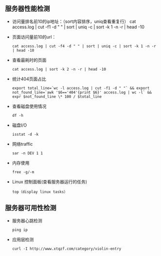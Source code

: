 ## 服务器性能检测

* 访问量排名前10的ip地址：（sort内容排序，uniq查看重复行）
      cat access.log | cut -f1 -d " " | sort | uniq -c | sort -k 1 -n -r | head -10

* 页面访问量前10的url：

      cat access.log | cut -f4 -d " " | sort | uniq -c | sort -k 1 -n -r | head -10

* 查看最耗时的页面

      cat access.log | sort -k 2 -n -r | head -10

* 统计404页面占比

      export total_line=`wc -l access.log | cut -f1 -d " "` && export not_found_line=`awk '$6=='404'{print $6}' access.log | wc -l` && expr $not_found_line \* 100 / $total_line

* 查看磁盘使用情况

      df -h

* 磁盘I/O

      isstat -d -k

* 网络traffic

      sar -n DEV 1 1

* 内存使用

      free -g/-m

* Linux 控制面板(查看服务器运行的任务)

      top（display linux tasks）

## 服务器可用性检测

* 服务器心跳检测

      ping ip

* 应用层检测

      curl -I http://www.xtqzf.com/category/violin-entry
